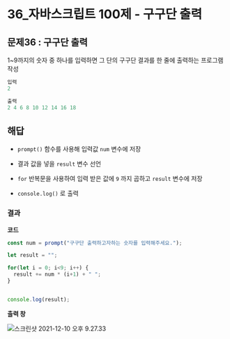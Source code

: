 # 36_자바스크립트 100제 - 구구단 출력

## 문제36 : 구구단 출력

1~9까지의 숫자 중 하나를 입력하면 그 단의 구구단 결과를 한  줄에 출력하는 프로그램 작성

```js
입력
2
```



```js
출력
2 4 6 8 10 12 14 16 18
```





















## 해답

* `prompt()` 함수를 사용해 입력값 `num` 변수에 저장

* 결과 값을 넣을 `result` 변수 선언

* `for` 반복문을 사용하여 입력 받은 값에 `9` 까지 곱하고 `result` 변수에 저장

* `console.log()` 로 출력

  



### 결과

**코드**

```js
const num = prompt("구구단 출력하고자하는 숫자를 입력해주세요.");

let result = "";

for(let i = 0; i<9; i++) {
  result += num * (i+1) + " ";
}


console.log(result);

```







**출력 창** 

![스크린샷 2021-12-10 오후 9.27.33](../../md-images/%E1%84%89%E1%85%B3%E1%84%8F%E1%85%B3%E1%84%85%E1%85%B5%E1%86%AB%E1%84%89%E1%85%A3%E1%86%BA%202021-12-10%20%E1%84%8B%E1%85%A9%E1%84%92%E1%85%AE%209.27.33.png)